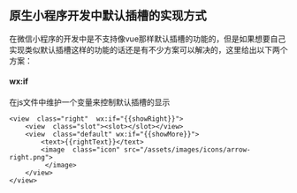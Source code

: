 ## 原生小程序开发中默认插槽的实现方式
在微信小程序的开发中是不支持像vue那样默认插槽的功能的，但是如果想要自己实现类似默认插槽这样的功能的话还是有不少方案可以解决的，这里给出以下两个方案：
#### wx:if
在js文件中维护一个变量来控制默认插槽的显示

    <view  class="right"  wx:if="{{showRight}}">
	    <view  class="slot"><slot></slot></view>
	    <view  class="default" wx:if="{{showMore}}">
		    <text>{{rightText}}</text>
		    <image  class="icon" src="/assets/images/icons/arrow-right.png">
		     </image>
	    </view>
    </view>













<!--stackedit_data:
eyJoaXN0b3J5IjpbOTI4OTExNDYzLC04ODI0NjM1MzUsMjA0MD
I5NzYyMl19
-->
